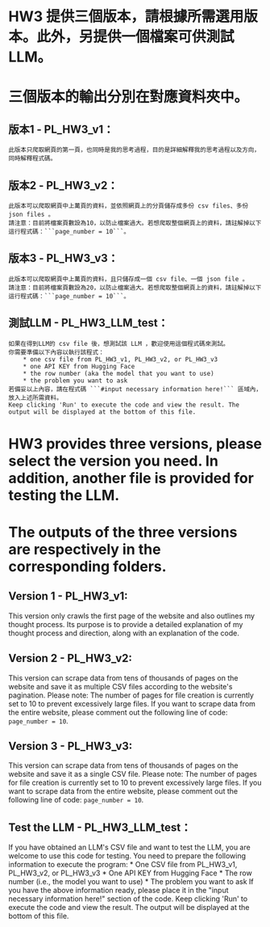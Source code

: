 # HW3 提供三個版本，請根據所需選用版本。此外，另提供一個檔案可供測試LLM。
# 三個版本的輸出分別在對應資料夾中。

## 版本1 - PL_HW3_v1：
    此版本只爬取網頁的第一頁，也同時是我的思考過程，目的是詳細解釋我的思考過程以及方向，同時解釋程式碼。

## 版本2 - PL_HW3_v2：
    此版本可以爬取網頁中上萬頁的資料，並依照網頁上的分頁儲存成多份 csv files、多份 json files 。
    請注意：目前將檔案頁數設為10，以防止檔案過大。若想爬取整個網頁上的資料，請註解掉以下這行程式碼：```page_number = 10```。

## 版本3 - PL_HW3_v3：
    此版本可以爬取網頁中上萬頁的資料，且只儲存成一個 csv file、一個 json file 。
    請注意：目前將檔案頁數設為20，以防止檔案過大。若想爬取整個網頁上的資料，請註解掉以下這行程式碼：```page_number = 10```。

## 測試LLM - PL_HW3_LLM_test：
    如果在得到LLM的 csv file 後，想測試該 LLM ，歡迎使用這個程式碼來測試。
    你需要準備以下內容以執行該程式：
        * one csv file from PL_HW3_v1, PL_HW3_v2, or PL_HW3_v3
        * one API KEY from Hugging Face
        * the row number (aka the model that you want to use)
        * the problem you want to ask
    若備妥以上內容，請在程式碼 ```#input necessary information here!``` 區域內，放入上述所需資料。
    Keep clicking 'Run' to execute the code and view the result. The output will be displayed at the bottom of this file.

# HW3 provides three versions, please select the version you need. In addition, another file is provided for testing the LLM.
# The outputs of the three versions are respectively in the corresponding folders.

## Version 1 - PL_HW3_v1:
This version only crawls the first page of the website and also outlines my thought process. Its purpose is to provide a detailed explanation of my thought process and direction, along with an explanation of the code.

## Version 2 - PL_HW3_v2:
This version can scrape data from tens of thousands of pages on the website and save it as multiple CSV files according to the website's pagination. Please note: The number of pages for file creation is currently set to 10 to prevent excessively large files. If you want to scrape data from the entire website, please comment out the following line of code: ```page_number = 10```.

## Version 3 - PL_HW3_v3:
This version can scrape data from tens of thousands of pages on the website and save it as a single CSV file. Please note: The number of pages for file creation is currently set to 10 to prevent excessively large files. If you want to scrape data from the entire website, please comment out the following line of code: ```page_number = 10```.

## Test the LLM - PL_HW3_LLM_test：
If you have obtained an LLM's CSV file and want to test the LLM, you are welcome to use this code for testing.
You need to prepare the following information to execute the program:
    * One CSV file from PL_HW3_v1, PL_HW3_v2, or PL_HW3_v3
    * One API KEY from Hugging Face
    * The row number (i.e., the model you want to use)
    * The problem you want to ask
If you have the above information ready, please place it in the "input necessary information here!" section of the code.
Keep clicking 'Run' to execute the code and view the result. The output will be displayed at the bottom of this file.

